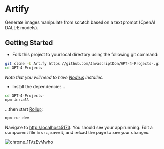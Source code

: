 # Artify
Generate images manipulate from scratch based on a text prompt (OpenAI DALL·E models).

## Getting Started

- Fork this project to your local directory using the following git command:

```bash
git clone -b Artify https://github.com/JavascriptDon/GPT-4-Projects-.git
cd GPT-4-Projects-
```

*Note that you will need to have [Node.js](https://nodejs.org) installed.*

- Install the dependencies...

```bash
cd GPT-4-Projects-
npm install
```

...then start [Rollup](https://rollupjs.org):

```bash
npm run dev
```

Navigate to [http://localhost:5173](http://localhost:5173). You should see your app running. Edit a component file in `src`, save it, and reload the page to see your changes.


![chrome_11VzEvMwho](https://github.com/JavascriptDon/Artify/assets/101202952/660f43ee-e72b-446a-9e18-6a4bc12cb79e)
